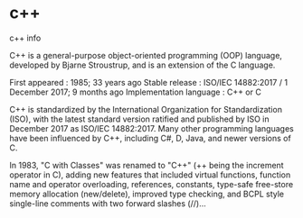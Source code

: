 # c++
c++ info

C++ is a general-purpose object-oriented programming (OOP) language, developed by Bjarne Stroustrup, and is an extension of the C language.

First appeared	: 1985; 33 years ago
Stable release : ISO/IEC 14882:2017 / 1 December 2017; 9 months ago
Implementation language	: C++ or C

C++ is standardized by the International Organization for Standardization (ISO), with the latest standard version ratified and published by ISO in December 2017 as ISO/IEC 14882:2017.
Many other programming languages have been influenced by C++, including C#, D, Java, and newer versions of C.

In 1983, "C with Classes" was renamed to "C++" (++ being the increment operator in C), adding new features that included virtual functions, function name and operator overloading, references, constants, type-safe free-store memory allocation (new/delete), improved type checking, and BCPL style single-line comments with two forward slashes (//)...

